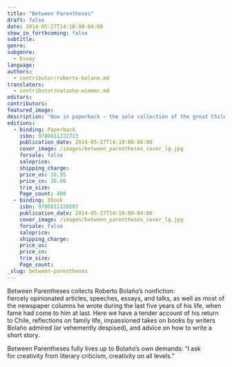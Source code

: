 ```yaml
---
title: "Between Parentheses"
draft: false
date: 2014-05-27T14:18:00-04:00
show_in_forthcoming: false
subtitle:
genre:
subgenre:
  - Essay
language:
authors:
  - contributor/roberto-bolano.md
translators:
  - contributor/natasha-wimmer.md
editors:
contributors:
featured_image:
description: "Now in paperback — the sole collection of the great Chilean writer’s essays "
editions:
  - binding: Paperback
    isbn: 9780811222723
    publication_date: 2014-05-27T14:18:00-04:00
    cover_image: /images/between_parentheses_cover_lg.jpg
    forsale: false
    saleprice:
    shipping_charge:
    price_us: 18.95
    price_cn: 20.00
    trim_size:
    Page_count: 400
  - binding: Ebook
    isbn: 9780811220507
    publication_date: 2014-05-27T14:18:00-04:00
    cover_image: /images/between_parentheses_cover_lg.jpg
    forsale: false
    saleprice:
    shipping_charge:
    price_us:
    price_cn:
    trim_size:
    Page_count:
_slug: between-parentheses
---
```


Between Parentheses collects Roberto Bolaño’s nonfiction: fiercely opinionated articles, speeches, essays, and talks, as well as most of the newspaper columns he wrote during the last five years of his life, when fame had come to him at last. Here we have a tender account of his return to Chile, reflections on family life, impassioned takes on books by writers Bolaño admired (or vehemently despised), and advice on how to write a short story.

Between Parentheses fully lives up to Bolaño’s own demands: “I ask for creativity from literary criticism, creativity on all levels.”

